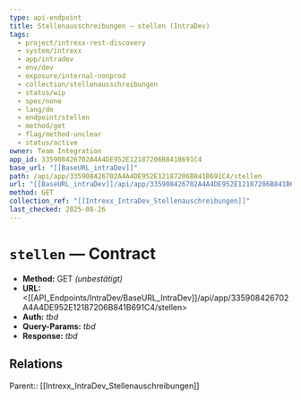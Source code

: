 ```yaml
---
type: api-endpoint
title: Stellenausschreibungen — stellen (IntraDev)
tags:
  - project/intrexx-rest-discovery
  - system/intrexx
  - app/intradev
  - env/dev
  - exposure/internal-nonprod
  - collection/stellenausschreibungen
  - status/wip
  - spec/none
  - lang/de
  - endpoint/stellen
  - method/get
  - flag/method-unclear
  - status/active
owner: Team Integration
app_id: 335908426702A4A4DE952E12187206B841B691C4
base_url: "[[BaseURL_intraDev]]"
path: /api/app/335908426702A4A4DE952E12187206B841B691C4/stellen
url: "[[BaseURL_intraDev]]/api/app/335908426702A4A4DE952E12187206B841B691C4/stellen"
method: GET
collection_ref: "[[Intrexx_IntraDev_Stellenauschreibungen]]"
last_checked: 2025-08-26
---
```


# `stellen` — Contract
- **Method:** GET *(unbestätigt)*  
- **URL:** <[[API_Endpoints/IntraDev/BaseURL_IntraDev]]/api/app/335908426702A4A4DE952E12187206B841B691C4/stellen>  
- **Auth:** _tbd_  
- **Query-Params:** _tbd_  
- **Response:** _tbd_

## Relations
Parent:: [[Intrexx_IntraDev_Stellenauschreibungen]]
